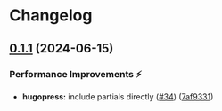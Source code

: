 # Changelog

## [0.1.1](https://github.com/hugomods/seo/compare/modules/open-graph/v0.1.0...modules/open-graph/v0.1.1) (2024-06-15)


### Performance Improvements ⚡️

* **hugopress:** include partials directly ([#34](https://github.com/hugomods/seo/issues/34)) ([7af9331](https://github.com/hugomods/seo/commit/7af933144550b973309120ff3404c9001552e769))
